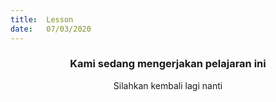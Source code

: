 ```yaml
---
title:  Lesson
date:   07/03/2020
---
```


### <center>Kami sedang mengerjakan pelajaran ini</center>
<center>Silahkan kembali lagi nanti</center>